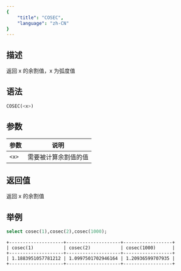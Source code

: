 ```yaml
---
{
    "title": "COSEC",
    "language": "zh-CN"
}
---
```


## 描述

返回 x 的余割值，x 为弧度值

## 语法

```sql
COSEC(<x>)
```

## 参数

| 参数 | 说明 |
| -- | -- |
| `<x>` | 需要被计算余割值的值 |

## 返回值

返回 x 的余割值

## 举例

```sql
select cosec(1),cosec(2),cosec(1000);
```

```text
+--------------------+--------------------+------------------+
| cosec(1)           | cosec(2)           | cosec(1000)      |
+--------------------+--------------------+------------------+
| 1.1883951057781212 | 1.0997501702946164 | 1.20936599707935 |
+--------------------+--------------------+------------------+
```
